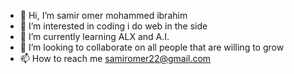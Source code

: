 - 👋 Hi, I’m samir omer mohammed ibrahim
- 👀 I’m interested in coding i do web in the side
- 🌱 I’m currently learning ALX and A.I.
- 💞️ I’m looking to collaborate on all people that are willing to grow
- 📫 How to reach me samiromer22@gmail.com

<!---
samiromer3/samiromer3 is a ✨ special ✨ repository because its `README.md` (this file) appears on your GitHub profile.
You can click the Preview link to take a look at your changes.
--->
